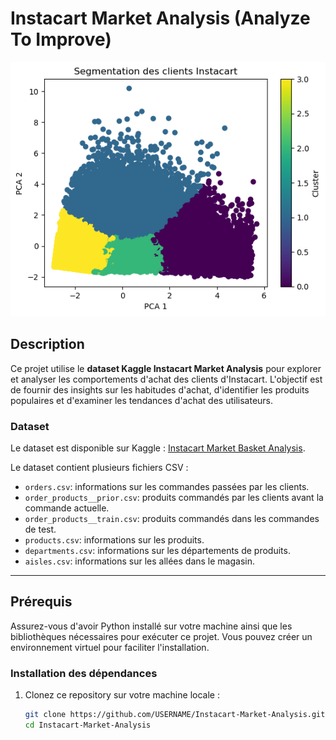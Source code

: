 # Instacart Market Analysis (Analyze To Improve)

![Image](assets/segmen.png)

## Description

Ce projet utilise le **dataset Kaggle Instacart Market Analysis** pour explorer et analyser les comportements d'achat des clients d'Instacart. L'objectif est de fournir des insights sur les habitudes d'achat, d'identifier les produits populaires et d'examiner les tendances d'achat des utilisateurs.

### Dataset

Le dataset est disponible sur Kaggle : [Instacart Market Basket Analysis](https://www.kaggle.com/datasets/psparks/instacart-market-basket-analysis/data).

Le dataset contient plusieurs fichiers CSV :

- `orders.csv`: informations sur les commandes passées par les clients.
- `order_products__prior.csv`: produits commandés par les clients avant la commande actuelle.
- `order_products__train.csv`: produits commandés dans les commandes de test.
- `products.csv`: informations sur les produits.
- `departments.csv`: informations sur les départements de produits.
- `aisles.csv`: informations sur les allées dans le magasin.

---

## Prérequis

Assurez-vous d'avoir Python installé sur votre machine ainsi que les bibliothèques nécessaires pour exécuter ce projet. Vous pouvez créer un environnement virtuel pour faciliter l'installation.

### Installation des dépendances

1. Clonez ce repository sur votre machine locale :

   ```bash
   git clone https://github.com/USERNAME/Instacart-Market-Analysis.git
   cd Instacart-Market-Analysis
